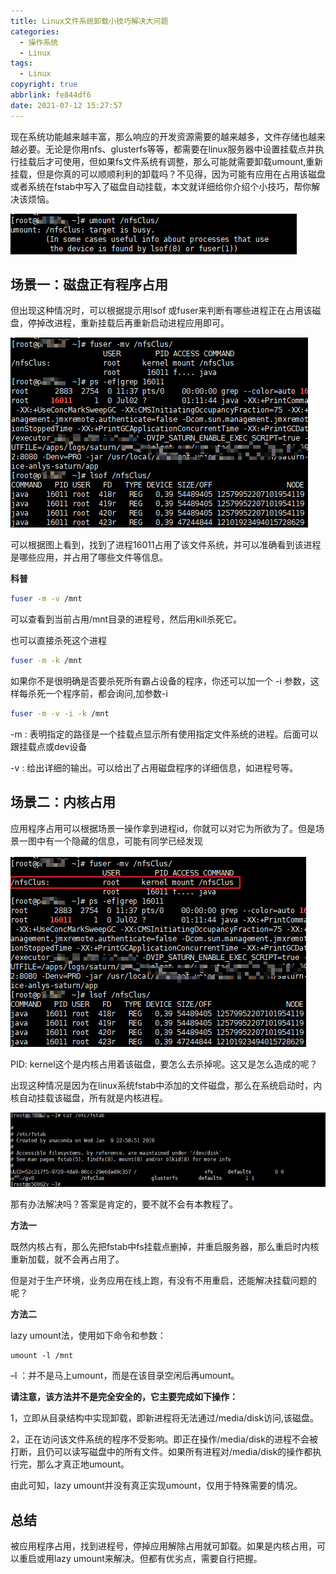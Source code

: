 ```yaml
---
title: Linux文件系统卸载小技巧解决大问题
categories:
  - 操作系统
  - Linux
tags:
  - Linux
copyright: true
abbrlink: fe844df6
date: 2021-07-12 15:27:57
---
```


现在系统功能越来越丰富，那么响应的开发资源需要的越来越多，文件存储也越来越必要。无论是你用nfs、glusterfs等等，都需要在linux服务器中设置挂载点并执行挂载后才可使用，但如果fs文件系统有调整，那么可能就需要卸载umount,重新挂载，但是你真的可以顺顺利利的卸载吗？不见得，因为可能有应用在占用该磁盘或者系统在fstab中写入了磁盘自动挂载，本文就详细给你介绍个小技巧，帮你解决该烦恼。

![1626075503955](Linux文件系统卸载小技巧解决大问题/1.png)

<!--more-->

## 场景一：磁盘正有程序占用

但出现这种情况时，可以根据提示用lsof 或fuser来判断有哪些进程正在占用该磁盘，停掉改进程，重新挂载后再重新启动进程应用即可。

![](Linux文件系统卸载小技巧解决大问题/2.png)

可以根据图上看到，找到了进程16011占用了该文件系统，并可以准确看到该进程是哪些应用，并占用了哪些文件等信息。

**科普**

```sh
fuser -m -v /mnt 
```

可以查看到当前占用/mnt目录的进程号，然后用kill杀死它。

也可以直接杀死这个进程

```sh
fuser -m -k /mnt 
```

如果你不是很明确是否要杀死所有霸占设备的程序，你还可以加一个 -i 参数，这样每杀死一个程序前，都会询问,加参数-i 

```sh
fuser -m -v -i -k /mnt
```

-m :  表明指定的路径是一个挂载点显示所有使用指定文件系统的进程。后面可以跟挂载点或dev设备

-v :    给出详细的输出。可以给出了占用磁盘程序的详细信息，如进程号等。

## 场景二：内核占用

应用程序占用可以根据场景一操作拿到进程id，你就可以对它为所欲为了。但是场景一图中有一个隐藏的信息，可能有同学已经发现

![](Linux文件系统卸载小技巧解决大问题/3.png)

PID:  kernel这个是内核占用着该磁盘，要怎么去杀掉呢。这又是怎么造成的呢？

出现这种情况是因为在linux系统fstab中添加的文件磁盘，那么在系统启动时，内核自动挂载该磁盘，所有就是内核进程。

![](Linux文件系统卸载小技巧解决大问题/4.png)

那有办法解决吗？答案是肯定的，要不就不会有本教程了。

**方法一**

既然内核占有，那么先把fstab中fs挂载点删掉，并重启服务器，那么重启时内核重新加载，就不会再占用了。

但是对于生产环境，业务应用在线上跑，有没有不用重启，还能解决挂载问题的呢？



**方法二**

lazy umount法，使用如下命令和参数：

```
umount -l /mnt
```

–l ：并不是马上umount，而是在该目录空闲后再umount。

**请注意，该方法并不是完全安全的，它主要完成如下操作：**

1，立即从目录结构中实现卸载，即新进程将无法通过/media/disk访问,该磁盘。

2，正在访问该文件系统的程序不受影响。即正在操作/media/disk的进程不会被打断，且仍可以读写磁盘中的所有文件。如果所有进程对/media/disk的操作都执行完，那么才真正地umount。

由此可知，lazy umount并没有真正实现umount，仅用于特殊需要的情况。



## 总结

被应用程序占用，找到进程号，停掉应用解除占用就可卸载。如果是内核占用，可以重启或用lazy  umount来解决。但都有优劣点，需要自行把握。